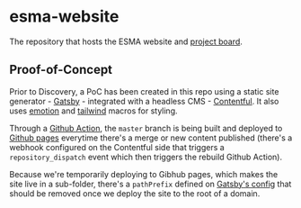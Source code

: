esma-website
====

The repository that hosts the ESMA website and [project board](https://github.com/redbadger/esma-website/projects).

## Proof-of-Concept

Prior to Discovery, a PoC has been created in this repo using a static site generator - [Gatsby](https://www.gatsbyjs.org/) - integrated with a headless CMS - [Contentful](https://www.contentful.com/). It also uses [emotion](https://emotion.sh/) and [tailwind](https://tailwindcss.com/) macros for styling.

Through a [Github Action](./.github/workflows/deploy-master.yml), the `master` branch is being built and deployed to [Github pages](https://redbadger.github.io/esma-website/) everytime there's a merge or new content published (there's a webhook configured on the Contentful side that triggers a `repository_dispatch` event which then triggers the rebuild Github Action).

Because we're temporarily deploying to Gibhub pages, which makes the site live in a sub-folder, there's a `pathPrefix` defined on [Gatsby's config](./gastby-config.js) that should be removed once we deploy the site to the root of a domain.
